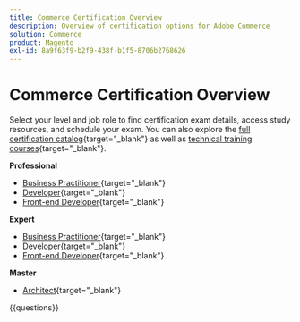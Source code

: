 ```yaml
---
title: Commerce Certification Overview
description: Overview of certification options for Adobe Commerce
solution: Commerce
product: Magento
exl-id: 8a9f63f9-b2f9-438f-b1f5-8706b2768626
---
```

# Commerce Certification Overview

Select your level and job role to find certification exam details, access study resources, and schedule your exam. You can also explore the [full certification catalog](https://certification.adobe.com/certifications){target="_blank"} as well as [technical training courses](https://certification.adobe.com/courses/?/courses){target="_blank"}.

**Professional**

* [Business Practitioner](https://certification.adobe.com/certification/business-practitioner-professional){target="_blank"} <!--AD0-E712-->
* [Developer](https://certification.adobe.com/certification/adobe-commerce-developer-professional-v2){target="_blank"} <!--AD0-E724-->
* [Front-end Developer](https://certification.adobe.com/certification/front-end-developer-professional){target="_blank"} <!--AD0-E721-->

**Expert**

* [Business Practitioner](https://certification.adobe.com/certification/adobe-commerce-business-practitioner-expert){target="_blank"} <!--AD0-E708-->
* [Developer](https://certification.adobe.com/certification/adobe-commerce-developer-expert-v2){target="_blank"} <!--AD0-E716-->
* [Front-end Developer](https://certification.adobe.com/certification/front-end-developer-expert-v2){target="_blank"} <!--AD0-E727-->

**Master**  

* [Architect](https://certification.adobe.com/certification/commerce-architect-master){target="_blank"} <!--AD0-E722-->

{{questions}}

